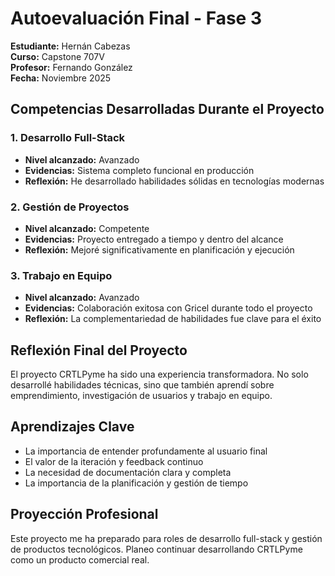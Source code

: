 # Autoevaluación Final - Fase 3
**Estudiante:** Hernán Cabezas  
**Curso:** Capstone 707V  
**Profesor:** Fernando González  
**Fecha:** Noviembre 2025

## Competencias Desarrolladas Durante el Proyecto

### 1. Desarrollo Full-Stack
- **Nivel alcanzado:** Avanzado
- **Evidencias:** Sistema completo funcional en producción
- **Reflexión:** He desarrollado habilidades sólidas en tecnologías modernas

### 2. Gestión de Proyectos
- **Nivel alcanzado:** Competente
- **Evidencias:** Proyecto entregado a tiempo y dentro del alcance
- **Reflexión:** Mejoré significativamente en planificación y ejecución

### 3. Trabajo en Equipo
- **Nivel alcanzado:** Avanzado
- **Evidencias:** Colaboración exitosa con Gricel durante todo el proyecto
- **Reflexión:** La complementariedad de habilidades fue clave para el éxito

## Reflexión Final del Proyecto
El proyecto CRTLPyme ha sido una experiencia transformadora. No solo desarrollé habilidades técnicas, sino que también aprendí sobre emprendimiento, investigación de usuarios y trabajo en equipo.

## Aprendizajes Clave
- La importancia de entender profundamente al usuario final
- El valor de la iteración y feedback continuo
- La necesidad de documentación clara y completa
- La importancia de la planificación y gestión de tiempo

## Proyección Profesional
Este proyecto me ha preparado para roles de desarrollo full-stack y gestión de productos tecnológicos. Planeo continuar desarrollando CRTLPyme como un producto comercial real.
